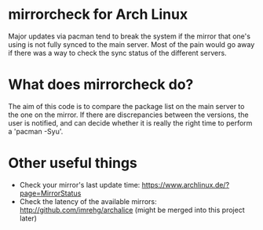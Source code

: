 mirrorcheck for Arch Linux
==========================

Major updates via pacman tend to break the system if the mirror that
one's using is not fully synced to the main server. Most of the pain
would go away if there was a way to check the sync status of the
different servers.


What does mirrorcheck do?
=========================

The aim of this code is to compare the package list on the main server
to the one on the mirror. If there are discrepancies between the versions,
the user is notified, and can decide whether it is really the right time
to perform a 'pacman -Syu'.


Other useful things
===================

 * Check your mirror's last update time:
https://www.archlinux.de/?page=MirrorStatus
 * Check the latency of the available mirrors:
http://github.com/imrehg/archalice (might be merged into this project later)
